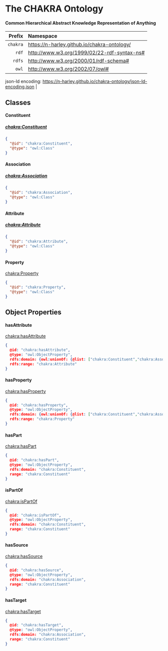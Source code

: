 # The CHAKRA Ontology

#### Common Hierarchical Abstract Knowledge Representation of Anything

|Prefix | Namespace | 
| ---: | :--- |
| `chakra` | <https://n-harley.github.io/chakra-ontology/> |
| `rdf` | <http://www.w3.org/1999/02/22-rdf-syntax-ns#> |
| `rdfs` | <http://www.w3.org/2000/01/rdf-schema#> |
| `owl` | <http://www.w3.org/2002/07/owl#> |

json-ld encoding: <https://n-harley.github.io/chakra-ontology/json-ld-encoding.json> |

## Classes

#### Constituent

##### [chakra:Constituent](https://n-harley.github.io/chakra-ontology/#Constituent)

```json
{
  "@id": "chakra:Constituent",
  "@type": "owl:Class"
}
```

#### Association

##### [chakra:Association](https://n-harley.github.io/chakra-ontology/#Association)

```json
{
  "@id": "chakra:Association",
  "@type": "owl:Class"
}
```

#### Attribute

##### [chakra:Attribute](https://n-harley.github.io/chakra-ontology/#Attribute)

```json
{
  "@id": "chakra:Attribute",
  "@type": "owl:Class"
}
```

#### Property

[chakra:Property](https://n-harley.github.io/chakra-ontology/#Property)

```json
{
  "@id": "chakra:Property",
  "@type": "owl:Class"
}
```

## Object Properties

#### hasAttribute

[chakra:hasAttribute](https://n-harley.github.io/chakra-ontology/#hasAttribute)

```json
{
  @id: "chakra:hasAttribute",
  @type: "owl:ObjectProperty",
  rdfs:domain: {owl:unionOf: {@list: ["chakra:Constituent","chakra:Association"]},
  rdfs:range: "chakra:Attribute"
}
```

#### hasProperty

[chakra:hasProperty](https://n-harley.github.io/chakra-ontology/#hasProperty)

```json
{
  @id: "chakra:hasProperty",
  @type: "owl:ObjectProperty",
  rdfs:domain: {owl:unionOf: {@list: ["chakra:Constituent","chakra:Association"]},
  rdfs:range: "chakra:Property"
}
```

#### hasPart

[chakra:hasPart](https://n-harley.github.io/chakra-ontology/#hasPart)

```json
{
  @id: "chakra:hasPart",
  @type: "owl:ObjectProperty",
  rdfs:domain: "chakra:Constituent",
  range: "chakra:Constituent"
}
```

#### isPartOf

[chakra:isPartOf](https://n-harley.github.io/chakra-ontology/#isPartOf)

```json
{
  @id: "chakra:isPartOf",
  @type: "owl:ObjectProperty",
  rdfs:domain: "chakra:Constituent",
  range: "chakra:Constituent"
}
```

#### hasSource

[chakra:hasSource](https://n-harley.github.io/chakra-ontology/#hasSource)

```json
{
  @id: "chakra:hasSource",
  @type: "owl:ObjectProperty",
  rdfs:domain: "chakra:Association",
  range: "chakra:Constituent"
}
```

#### hasTarget

[chakra:hasTarget](https://n-harley.github.io/chakra-ontology/#hasTarget)

```json
{
  @id: "chakra:hasTarget",
  @type: "owl:ObjectProperty",
  rdfs:domain: "chakra:Association",
  range: "chakra:Constituent"
}
```


